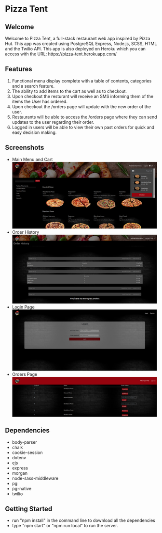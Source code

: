 Pizza Tent
=========

## Welcome

Welcome to Pizza Tent, a full-stack restaurant web app inspired by Pizza Hut. This app was created using PostgreSQL Express, Node.js, SCSS, HTML and the Twilio API. 
This app is also deployed on Heroku which you can access with the URL: https://pizza-tent.herokuapp.com/ 


## Features

1. Functional menu display complete with a table of contents, categories and a search feature.
2. The ability to add items to the cart as well as to checkout.
3. Upon checkout the resturant will receive an SMS informing them of the items the User has ordered.
4. Upon checkout the /orders page will update with the new order of the user.
5. Restaurants will be able to access the /orders page where they can send updates to the user regarding their order.
6. Logged in users will be able to view their own past orders for quick and easy decision making.

## Screenshots
- Main Menu and Cart
![Main Menu and Cart](https://github.com/jingu-k816/FoodPickup/blob/master/AppScreens/Screenshot%20from%202021-05-07%2009-12-36.png?raw=true "Main Menu and Cart")
- Order History
![Order History](https://github.com/jingu-k816/FoodPickup/blob/master/AppScreens/Screenshot%20from%202021-05-07%2009-14-03.png?raw=true "Order History")
- Login Page
![Login Page](https://github.com/jingu-k816/FoodPickup/blob/master/AppScreens/Screenshot%20from%202021-05-07%2009-14-48.png?raw=true "Login Page")
- Orders Page
![Orders Page](https://github.com/jingu-k816/FoodPickup/blob/master/AppScreens/Screenshot%20from%202021-05-07%2009-15-55.png?raw=true "Orders Page")

## Dependencies

- body-parser
- chalk
- cookie-session
- dotenv
- ejs
- express
- morgan
- node-sass-middleware
- pg
- pg-native
- twilio

## Getting Started

- run "npm install" in the command line to download all the dependencies
- type "npm start" or "npm run local" to run the server.
